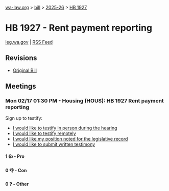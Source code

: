 [wa-law.org](/) > [bill](/bill/) > [2025-26](/bill/2025-26/) > [HB 1927](/bill/2025-26/hb/1927/)

# HB 1927 - Rent payment reporting
[leg.wa.gov](https://app.leg.wa.gov/billsummary?BillNumber=1927&Year=2025&Initiative=false) | [RSS Feed](./rss.xml)

## Revisions
* [Original Bill](1/)

## Meetings
### Mon 02/17 01:30 PM - Housing (HOUS): HB 1927 Rent payment reporting
Sign up to testify:
* [I would like to testify in person during the hearing](https://app.leg.wa.gov/csi/Testifier/Add?chamber=House&mId=32835&aId=164045&caId=25953&tId=1)
* [I would like to testify remotely](https://app.leg.wa.gov/csi/Testifier/Add?chamber=House&mId=32835&aId=164045&caId=25953&tId=2)
* [I would like my position noted for the legislative record](https://app.leg.wa.gov/csi/Testifier/Add?chamber=House&mId=32835&aId=164045&caId=25953&tId=3)
* [I would like to submit written testimony](https://app.leg.wa.gov/csi/Testifier/Add?chamber=House&mId=32835&aId=164045&caId=25953&tId=4)

#### 1 👍 - Pro

#### 0 👎 - Con

#### 0 ❓ - Other
